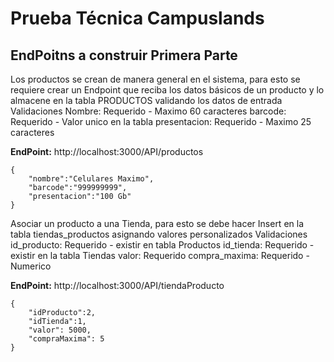 # Prueba Técnica Campuslands

## EndPoitns a construir Primera Parte

Los productos se crean de manera general en el sistema, para esto se requiere crear un Endpoint que reciba
los datos básicos de un producto y lo almacene en la tabla PRODUCTOS validando los datos de entrada
Validaciones
Nombre: Requerido - Maximo 60 caracteres
barcode: Requerido - Valor unico en la tabla
presentacion: Requerido - Maximo 25 caracteres

**EndPoint:**  http://localhost:3000/API/productos

```
{
    "nombre":"Celulares Maximo",
    "barcode":"999999999",
    "presentacion":"100 Gb"
}
```

Asociar un producto a una Tienda, para esto se debe hacer Insert en la tabla tiendas_productos asignando
valores personalizados
Validaciones
id_producto: Requerido - existir en tabla Productos
id_tienda: Requerido - existir en la tabla Tiendas
valor: Requerido
compra_maxima: Requerido - Numerico

**EndPoint:**  http://localhost:3000/API/tiendaProducto

```
{
    "idProducto":2,
    "idTienda":1,
    "valor": 5000,
    "compraMaxima": 5
}
```